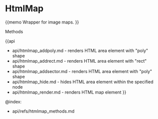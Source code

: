 HtmlMap 
=============


{{memo Wrapper for image maps. }}




<div class='h2'>Methods</div>

{{api
- api/htmlmap_addpoly.md - renders HTML area element with "poly" shape
- api/htmlmap_addrect.md - renders HTML area element with "rect" shape
- api/htmlmap_addsector.md - renders HTML area element with "poly" shape
- api/htmlmap_hide.md - hides HTML area element within the specified node
- api/htmlmap_render.md - renders HTML map element
}}





@index:
- api/refs/htmlmap_methods.md

